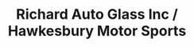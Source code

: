 ---
title: "Richard Auto Glass Inc / Hawkesbury Motor Sports"
url: /hawkesbury/richard-auto-glass-inc-hawkesbury-motor-sports/
shop: Autoteile
---